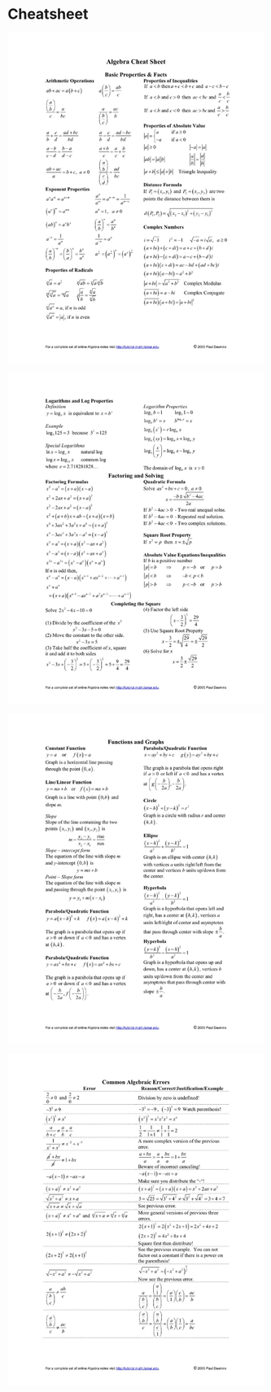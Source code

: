 # Cheatsheet

![image](../../media/algebra-Cheatsheet-image1.jpg)

![image](../../media/algebra-Cheatsheet-image2.jpg)

![image](../../media/algebra-Cheatsheet-image3.jpg)

![image](../../media/algebra-Cheatsheet-image4.jpg)
